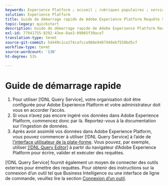 ```yaml
---
keywords: Experience Platform ; accueil ; rubriques populaires ; service de requête ; service de Requête ; requête
solution: Experience Platform
title: Guide de démarrage rapide de Adobe Experience Platform Requête Service
topic-legacy: quickstart
description: Guide de démarrage rapide de Adobe Experience Platform Requête Service.
exl-id: 77941755-8292-43ee-8ae3-09065f39ace7
translation-type: tm+mt
source-git-commit: 5d449c1ca174cafcca988e9487940eb7550bd5cf
workflow-type: tm+mt
source-wordcount: '138'
ht-degree: 53%

---
```


# Guide de démarrage rapide

1. Pour utiliser [!DNL Query Service], votre organisation doit être configurée pour Adobe Experience Platform et votre administrateur doit vous en accorder l’accès.
2. Si vous n’avez pas encore ingéré vos données dans Adobe Experience Platform, commencez donc par là. Reportez-vous à la documentation sur l’ingestion de données.
3. Après avoir assimilé vos données dans Adobe Experience Platform, vous pouvez commencer à utiliser [!DNL Query Service] à l’aide de [l’interface utilisateur de la plate-forme](ui/overview.md). Vous pouvez, par exemple, utiliser [[!DNL Query Editor]](ui/user-guide.md) à partir du navigateur d’Adobe Experience Platform pour écrire, valider et exécuter des requêtes.


[!DNL Query Service] fournit également un moyen de connecter des outils externes pour émettre des requêtes. Pour obtenir des instructions sur la connexion d’un outil tel que Business Intelligence ou une interface de ligne de commande, veuillez lire la section [Connexion d’un outil](clients/overview.md).
